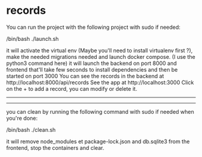 # records

You can run the project with the following project with sudo if needed:

/bin/bash ./launch.sh

it will activate the virtual env (Maybe you'll need to install virtualenv first ?), make the needed migrations needed and launch docker compose. (I use the python3 command here)
it will launch the backend on port 8000 and frontend that'll take few seconds to install dependencies and then be started on port 3000
You can see the records in the backend at http://localhost:8000/api/records
See the app at http://localhost:3000
Click on the + to add a record, you can modify or delete it.

--------------------------------------
--------------------------------------


you can clean by running the following command with sudo if needed when you're done:

/bin/bash ./clean.sh

it will remove node_modules et package-lock.json and db.sqlite3 from the frontend, stop the containers and clear.